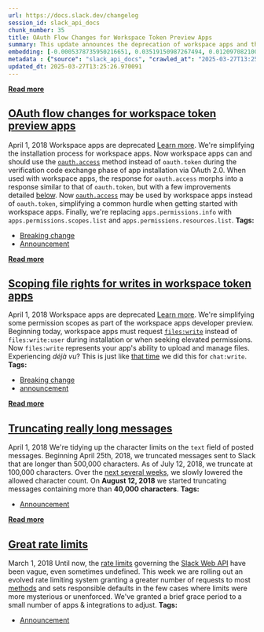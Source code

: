 ```yaml
---
url: https://docs.slack.dev/changelog
session_id: slack_api_docs
chunk_number: 35
title: OAuth Flow Changes for Workspace Token Preview Apps
summary: This update announces the deprecation of workspace apps and the simplification of their installation process. Workspace apps are now required to use the oauth.access method during the verification code exchange in OAuth 2.0 app installation, enhancing the response format with improvements as detailed in the documentation.
embedding: [-0.0005378735950216651, 0.03519150987267494, 0.01209708210080862, -0.006391746923327446, 0.021094240248203278, -0.00854693166911602, -0.02093186415731907, 0.009749997407197952, -0.012480881996452808, -0.0011993751395493746, 0.0011624712496995926, 0.0016597507055848837, -0.05848522111773491, 0.027264565229415894, -0.013942274264991283, 0.04632171243429184, -0.019662370905280113, -0.015455332584679127, -0.053436774760484695, 0.012702304869890213, 0.04472746700048447, 0.008967635221779346, -0.020474255084991455, 0.0696154236793518, -0.024563202634453773, 0.014709874987602234, -0.01725623942911625, 0.01879144087433815, -0.0009428933844901621, -0.040712326765060425, 0.011964228004217148, -0.025463655591011047, -0.007845758460462093, 0.04204086586833, 0.035870540887117386, -0.0342467725276947, -0.030349725857377052, 0.037405744194984436, 0.043635111302137375, -0.05695002153515816, -0.055444344878196716, -0.001985427225008607, -0.008399316109716892, 0.027559794485569, -0.040269482880830765, 0.022068502381443977, -0.019190002232789993, -0.0113442437723279, -0.013462524861097336, 0.03944283351302147, -0.056300513446331024, -0.022334210574626923, -0.036313388496637344, 0.008738831616938114, -0.01982474885880947, -0.024533679708838463, -0.033922020345926285, 0.006635312456637621, -0.007295891176909208, -0.03353821858763695, 0.012805636040866375, -0.021020432934165, -0.006310558412224054, -0.0537320040166378, -0.03132398799061775, 0.016547685489058495, -0.03513246402144432, -0.0038638331461697817, 0.038852375000715256, 0.04139135777950287, 0.06790308654308319, 0.036815281957387924, -0.02385464869439602, -0.013647044077515602, 0.012517785653471947, -0.02513890340924263, -0.01706434041261673, 0.08845114707946777, -0.007037564180791378, 0.005041066091507673, -0.009572858922183514, 0.02372179552912712, -0.042867511510849, -0.01144019328057766, -0.046498849987983704, 0.019529517740011215, -0.014599163085222244, -0.033892497420310974, 0.008458361960947514, 0.022570393979549408, -0.029995448887348175, -0.00837717391550541, -0.03223920240998268, -0.00450226990506053, 0.03401058912277222, -0.020858056843280792, -0.01662149466574192, 0.024297494441270828, -0.012185650877654552, 0.0426018051803112, 0.06660407036542892, -0.03333155810832977, -0.058869022876024246, -0.05036637559533119, 0.023426564410328865, -0.00553188705816865, 0.044668421149253845, -0.0005415640189312398, 0.02984783425927162, -0.044196050614118576, -0.10144130140542984, -0.010657832026481628, -0.01795003190636635, -0.030379248782992363, 0.003959782887250185, -0.028932617977261543, -0.03280014172196388, 0.02413511835038662, 0.002367381937801838, -0.02001664787530899, -0.03773049637675285, -0.029050711542367935, 0.018658585846424103, -0.009572858922183514, 0.032445866614580154, -0.042690373957157135, -0.011418051086366177, -0.001400501118041575, -0.047620728611946106, -0.018422402441501617, 0.041657064110040665, 0.004107398446649313, 0.08201511949300766, -0.09246628731489182, -0.029404988512396812, -0.054824359714984894, -0.04519983381032944, -0.024784626439213753, -0.015750562772154808, -0.00665376428514719, 0.006509839091449976, -0.05113397538661957, 0.03427629545331001, 0.00462036207318306, -0.025522703304886818, -0.005181300453841686, -0.009624524042010307, 0.015971986576914787, -0.031117325648665428, 0.020223310217261314, -0.05461769923567772, 0.03029068000614643, -0.021758509799838066, 0.009772139601409435, -0.012229936197400093, -0.032859187573194504, 0.05216728150844574, 0.11702948808670044, 0.00015153642743825912, -0.008096704259514809, -0.027485987171530724, 0.050041619688272476, -0.03412868082523346, -0.003922879230231047, -0.003027960890904069, 0.0014586247270926833, 0.05334820598363876, -0.046587418764829636, -0.08945493400096893, -0.022289926186203957, 0.0019319165730848908, -0.029641171917319298, -0.0073770796880126, -0.011447574011981487, 0.030615434050559998, -0.03711051121354103, -0.017182432115077972, 0.0039007370360195637, -0.010798066854476929, -0.00041516832425259054, -0.01592770218849182, -0.006269963923841715, -0.07693714648485184, -0.01631150208413601, -0.0681983157992363, -0.038793325424194336, -0.0233822800219059, 0.043074171990156174, -0.0011984525481238961, -0.013108247891068459, -0.013742993585765362, 0.022009456530213356, 0.04195229709148407, 0.011462335474789143, 0.007454577833414078, -0.05320059135556221, -0.006428650580346584, 0.0018405795563012362, 0.022526109591126442, 0.004066804423928261, 0.007956470362842083, 0.046115051954984665, 0.03418772667646408, -0.01734481006860733, 0.002876655198633671, -0.00820003543049097, 0.029154041782021523, 0.03309537097811699, -0.039206650108098984, -0.002703207079321146, 0.04977591335773468, -0.028917856514453888, -0.03212111070752144, 0.017020056024193764, -0.01650340110063553, 0.00446167541667819, -0.013735612854361534, 0.012628497555851936, -0.004524412099272013, 0.0008884601993486285, -0.0014438631478697062, 0.07132776081562042, 0.02174374833703041, 0.014768920838832855, 0.025699840858578682, 0.008797877468168736, 0.018968578428030014, 0.008834782056510448, 0.01756623201072216, 0.028888333588838577, 0.02580317109823227, -0.02168470248579979, -0.013794658705592155, -0.062175605446100235, 0.028740718960762024, -0.043251313269138336, 0.024400826543569565, -0.03126494213938713, 0.0011477097868919373, 0.008185273967683315, 0.001570258871652186, -0.002437499351799488, -0.010384743101894855, 0.03365631029009819, 0.002598030958324671, 0.012052797712385654, -0.025906503200531006, -0.04502269625663757, -0.006229369901120663, 0.05644812807440758, 0.054883405566215515, -0.0008653952972963452, -0.0005959972040727735, -0.010170700959861279, -0.005804975517094135, -0.05562148243188858, 0.021168047562241554, 0.030349725857377052, 0.016104839742183685, 0.01675434783101082, 0.032475389540195465, -0.02533080242574215, -0.047030266374349594, 0.0035667570773512125, 0.0020260214805603027, 0.02850453369319439, 0.022393256425857544, 0.06506887078285217, 0.018171455711126328, -0.0027899311389774084, 0.03625434264540672, 0.042631328105926514, 0.03327251225709915, -0.00840669684112072, 0.01700529456138611, 0.0027770146261900663, 0.027175994589924812, 0.023013241589069366, -0.03176683560013771, 0.0013396097347140312, 0.01803860254585743, 0.025980310514569283, 0.0026367800310254097, -0.00200756941922009, -0.002177327172830701, -0.018422402441501617, 0.030467819422483444, 0.03262300416827202, 0.013123009353876114, 0.010126416571438313, -0.043162744492292404, 0.07593335956335068, -0.008384554646909237, -0.018171455711126328, -0.0017077256925404072, 0.057363346219062805, 0.02017902582883835, -0.016016270965337753, -0.0024559511803090572, 0.0035704474430531263, 0.03917712718248367, -0.003158969571813941, -5.1636558055179194e-05, -0.052521560341119766, 0.0442550964653492, 0.04201134294271469, 0.010694735683500767, 0.009491669945418835, -0.0002467944868840277, -0.0019577492494136095, -0.0047938101924955845, 0.036844804883003235, -0.04159801825881004, -0.03663814067840576, -0.027958355844020844, -0.008111466653645039, 0.0498349592089653, 0.010281412862241268, 0.006860425695776939, -0.004635123535990715, -0.010709497146308422, -0.031471602618694305, -0.0035501504316926003, 0.0022861934266984463, 0.022304687649011612, -0.0389704667031765, 0.04000377282500267, 0.0062847258523106575, 0.003288133069872856, -0.06701739132404327, 0.014975582249462605, -0.012001131661236286, -0.015661993995308876, 0.06188037618994713, -0.026408394798636436, -0.013292767107486725, 0.00040271325269714, 0.0370219424366951, 0.019499994814395905, 0.03657909482717514, 0.004314059857279062, -0.0331248976290226, -0.035457219928503036, -0.007668619975447655, 0.03176683560013771, 0.012311124242842197, 0.046528372913599014, -0.01637054793536663, 0.01113758236169815, 0.06064040586352348, -0.038320958614349365, -0.010930920019745827, -0.0026736839208751917, -0.02397274039685726, -0.027205517515540123, 0.021168047562241554, 0.04493412747979164, -0.05606433004140854, -0.019352378323674202, 0.01722671650350094, -0.04236561805009842, 0.0016800477169454098, -0.012200413271784782, 0.014953440055251122, 0.016296740621328354, 0.004616671707481146, -0.012133985757827759, -0.033803924918174744, 0.011499240063130856, -0.013159913010895252, 0.021389471367001534, 0.037848588079214096, 0.011499240063130856, -0.055887188762426376, -0.0139201320707798, 0.039324741810560226, 0.0033361080568283796, 0.032977279275655746, 0.017772894352674484, 0.025714602321386337, 0.021109001711010933, 0.02174374833703041, -0.028017403557896614, 0.009831185452640057, -0.012554689310491085, 0.024267971515655518, -0.03306584805250168, 0.00266261282376945, -0.0282535869628191, -0.019381901249289513, -0.032504912465810776, 0.04638075828552246, -0.007373389322310686, 0.024031786248087883, 0.025271756574511528, 0.004236562177538872, 0.031412556767463684, 0.044638898223638535, 0.07032397389411926, 0.0054617696441709995, 0.03029068000614643, 0.0025463656056672335, -0.021389471367001534, 0.0017086482839658856, -0.04407795891165733, 0.024459872394800186, 0.005993185099214315, 0.030349725857377052, 0.003365631215274334, 0.0011892265174537897, 0.032445866614580154, 0.017492424696683884, 0.030024971812963486, -0.025404609739780426, 0.027987880632281303, -0.012643259018659592, 0.038291435688734055, 0.02541937120258808, -0.02249658666551113, 0.07634668797254562, 0.005613075569272041, -0.04971686750650406, -0.004745834972709417, -0.02878500334918499, -0.03616577386856079, 0.03350869566202164, 0.005306773819029331, -0.00964666623622179, 0.05131111294031143, -0.09506431967020035, -0.025493180379271507, -0.0281207337975502, 0.048506420105695724, -0.01557342428714037, 0.04336940497159958, 0.00537320040166378, -0.027412179857492447, 0.024755103513598442, 0.025035571306943893, 0.007207321934401989, -0.0055872430093586445, 0.0005747774848714471, -0.005971042905002832, 0.01851097121834755, -0.025965549051761627, 0.007052325643599033, -0.05018923431634903, -0.030910665169358253, 0.01634102500975132, 0.049096882343292236, -0.033361081033945084, -0.007089229766279459, 0.0389704667031765, -0.0006047618226148188, -0.06884782016277313, -0.021669941022992134, 0.009868089109659195, -0.03164874017238617, 0.03182588145136833, -0.0013257708633318543, 0.015322478488087654, -0.005675812251865864, -0.026260780170559883, 0.0026238637510687113, 0.03522103279829025, -0.012503024190664291, 0.0029080233070999384, 0.007808854803442955, -0.010775924660265446, -0.005886164028197527, 0.04153897240757942, 0.013639663346111774, 0.012894204817712307, 0.01034045871347189, -0.023647986352443695, -0.04472746700048447, 0.024784626439213753, -0.003974544815719128, 0.07640573382377625, 0.0014180304715409875, 0.02020854875445366, 0.01539628580212593, -0.026452679187059402, 0.024267971515655518, 0.030585911124944687, -0.0022437539882957935, 0.03672671318054199, 0.016429593786597252, -0.017418617382645607, 0.022348972037434578, -0.036844804883003235, 0.0221275482326746, 0.022644203156232834, -0.018909532576799393, -0.018555255606770515, -0.017521947622299194, -0.011410670354962349, -0.042129434645175934, 0.0049635679461061954, -0.02246706373989582, -0.023795602843165398, -0.06007946655154228, 0.020164264366030693, 0.013521570712327957, 0.01665101759135723, 0.011071154847741127, -0.021374709904193878, 0.007332794833928347, -0.02048901841044426, 0.00814098957926035, -0.02708742581307888, -0.03401058912277222, 0.019780464470386505, 0.013248481787741184, -0.0289473794400692, 0.029493557289242744, -0.0003581979835871607, 0.05184252932667732, 0.02577364817261696, -0.005380581133067608, -0.010000943206250668, 0.0018027530750259757, 0.011942085810005665, -0.01209708210080862, -0.014362978748977184, -0.008207416161894798, -0.042129434645175934, -0.05302345007658005, -0.016887200996279716, -0.008295985870063305, 0.012761351652443409, -0.03501437231898308, 0.03409915789961815, 0.003588899504393339, -0.03232777118682861, 0.018747156485915184, -0.016045793890953064, -0.030128303915262222, -0.010251889936625957, -0.020001886412501335, -0.005048446822911501, 0.028607863932847977, 0.037258125841617584, 0.03353821858763695, -0.03218015655875206, 0.005841879639774561, -0.003330572508275509, -0.011336863040924072, -0.0003480494488030672, -0.0034080706536769867, 0.023928456008434296, -0.0013866621302440763, 0.03649052605032921, -0.011942085810005665, 0.007779331412166357, -0.015174862928688526, 0.02369227260351181, 0.004509650636464357, 0.009720474481582642, 0.014436786063015461, 0.002157029928639531, -0.016001509502530098, 0.017713848501443863, 0.024120356887578964, -0.03457152843475342, 0.01464344747364521, 0.005723787005990744, 0.036401957273483276, -0.004941425286233425, -0.005675812251865864, 0.04136183485388756, 0.03468962013721466, 0.0044764368794858456, -0.01172066293656826, 0.006092825438827276, -0.03427629545331001, 0.02040044777095318, 0.010473312810063362, 0.0342467725276947, 0.007439816370606422, -0.03182588145136833, -0.032977279275655746, -0.007941708900034428, 0.028740718960762024, -0.06955637782812119, -0.008930731564760208, -0.030408771708607674, -0.0023858339991420507, -0.028194541111588478, -0.010037846863269806, -0.004055733326822519, 0.021950410678982735, 0.01684291660785675, 0.0200461708009243, -0.008052419871091843, 0.009698331356048584, 0.006373295094817877, -0.028578341007232666, -0.016665779054164886, 0.014134174212813377, 0.005277250427752733, -0.04227704927325249, -0.02998068742454052, 0.011174486018717289, -0.034866757690906525, 0.015086294151842594, -0.01454749796539545, -0.04150944948196411, 0.0021514943800866604, -0.014444166794419289, 0.01426702830940485, -0.008473124355077744, -0.011919943615794182, -0.04236561805009842, -0.005502364132553339, 0.0036682425998151302, -0.015278194099664688, -0.00820003543049097, 0.01099734753370285, 0.005753310397267342, -0.027485987171530724, -0.03161921724677086, -0.011041631922125816, 0.0028286802116781473, 0.004088946618139744, 0.03548674285411835, -0.025788409635424614, -0.07079634815454483, 0.02165517956018448, 0.01002308540046215, 0.028681673109531403, 0.0031349819619208574, 0.01740385591983795, -0.004882379435002804, -0.01450321264564991, 0.007214702665805817, 0.01282039750367403, 0.009639285504817963, 0.018422402441501617, -0.021566610783338547, 0.03843905031681061, -0.010554500855505466, 0.022570393979549408, 0.0018451925134286284, 0.001345145283266902, -0.028415964916348457, -0.008672405034303665, -0.027249803766608238, -0.008089323528110981, 0.01172066293656826, -0.0006365914014168084, -0.036815281957387924, 0.043694157153367996, -0.0025426752399653196, 0.01158042810857296, -0.03911808133125305, -0.009432624094188213, -0.01737433299422264, 0.009403101168572903, 0.04431414231657982, -0.004066804423928261, 0.018422402441501617, -0.013499428518116474, 0.023529894649982452, -0.03188492730259895, -0.004694169852882624, 0.003096233122050762, 0.010096893645823002, 0.011536143720149994, 0.005520815961062908, -0.02655601128935814, 0.04289703443646431, 0.045613158494234085, 0.00579021405428648, 0.011565666645765305, -0.0035501504316926003, -0.01826002448797226, -0.04006281867623329, 0.015484855510294437, 0.05851474404335022, -0.0014853799948468804, 0.011144963093101978, -0.041775159537792206, -0.02680695615708828, -0.009085727855563164, -0.025906503200531006, 0.002478093607351184, 0.04449127987027168, 0.01706434041261673, -0.021581372246146202, -0.0026441607624292374, -0.02463700994849205, 0.017138147726655006, -0.020636633038520813, 0.012613736093044281, -0.0031645051203668118, 0.01186089776456356, 0.037317171692848206, 0.012495643459260464, -0.02366274781525135, 0.023397041484713554, -0.00441370066255331, -0.03209158778190613, -0.028209302574396133, -0.02149280160665512, 0.019721416756510735, 0.004048352129757404, -0.03132398799061775, 0.041804682463407516, -0.03705146536231041, 0.011240912601351738, 0.00791956577450037, -0.009388339705765247, 0.01979522593319416, -0.013897989876568317, -0.0029430820140987635, -0.02822406403720379, -0.022570393979549408, -0.008369793184101582, 0.018894771113991737, 0.007712904829531908, -0.03330203518271446, -0.03764192759990692, 0.008244319818913937, 0.009344054386019707, -0.010465932078659534, 0.01637054793536663, 0.02538984827697277, -0.039826635271310806, 0.019972363486886024, 0.010849731974303722, 0.019898556172847748, 0.006546743214130402, -0.019381901249289513, -0.008473124355077744, 0.009056204929947853, -0.04295608028769493, 0.03353821858763695, -0.03790763393044472, 0.00947690848261118, 0.003956092521548271, -0.011624712496995926, 0.03468962013721466, 0.026098402217030525, 0.014318693429231644, 0.00249839061871171, -0.017935270443558693, 0.018525732681155205, -0.012753970921039581, 0.03947235643863678, -0.003293668618425727, 0.013838944025337696, -0.013971797190606594, 0.010945681482553482, 0.007646477781236172, -0.006845664232969284, -0.017772894352674484, 0.009934516623616219, 0.014621305279433727, -0.00805980060249567, 0.002797311870381236, 0.055769097059965134, -0.009041443467140198, 0.01027403213083744, 0.010517597198486328, -0.01013379730284214, -0.053968191146850586, -0.02995116449892521, 0.003882284974679351, 0.03696289658546448, -0.0006232137675397098, -0.014857489615678787, -0.003684849478304386, 0.0015065997140482068, 0.028430726379156113, -0.012392313219606876, -0.03855714201927185, 0.019116194918751717, 0.011292577721178532, -0.03135351091623306, -0.00047790486132726073, 0.029139280319213867, -0.017920508980751038, 0.011336863040924072, -0.010783305391669273, -0.037819065153598785, 0.00567212188616395, -0.07841330021619797, -0.015721039846539497, 0.003922879230231047, -0.041804682463407516, -0.030143065378069878, 0.005328916013240814, -0.0051038023084402084, -0.02761884219944477, 0.010960443876683712, 0.00996403954923153, -0.10710973292589188, -0.011654235422611237, 0.019647609442472458, -0.02750074863433838, -0.006971137132495642, -0.003878594608977437, 0.004893450532108545, 0.0751657634973526, 0.026703625917434692, -0.04094851016998291, 0.05807190015912056, -0.04422557353973389, -0.022053740918636322, -0.039797112345695496, 0.019175240769982338, -0.004845475312322378, -0.004321441054344177, 0.017743371427059174, 0.01541104819625616, 0.0036885398440063, 0.01539628580212593, 0.01837811805307865, -0.006993279792368412, 0.030497342348098755, 0.028903095051646233, -0.006757094990462065, 0.015307717025279999, -0.009749997407197952, 0.04664646461606026, -0.031943973153829575, 0.027545033022761345, 0.031028756871819496, -0.046528372913599014, -0.02068091742694378, -0.02906547300517559, 0.011949466541409492, -0.01137376669794321, 0.01034045871347189, 0.004125850275158882, -0.020415209233760834, 0.003446819493547082, -0.01806812547147274, 0.07841330021619797, 0.005347367841750383, -0.005812356248497963, 0.004812262021005154, 0.01910143345594406, 0.007255296688526869, -0.006561504676938057, 0.0359000638127327, 0.02382512576878071, 0.02761884219944477, 0.016606733202934265, -0.02856357954442501, -0.030644956976175308, -0.00609651580452919, 0.0017160290153697133, -0.01513057854026556, -0.006793998647481203, 0.0079343281686306, 0.046115051954984665, 0.021286141127347946, -0.01186089776456356, -0.008251700550317764, 0.02727932669222355, 0.001970665529370308, -0.003516936907544732, -0.016739586368203163, -0.006162942852824926, 0.004299298394471407, 0.0026755291037261486, 0.022865625098347664, 0.02494700253009796, 0.011624712496995926, 0.016163885593414307, -0.006985898595303297, 0.022644203156232834, -0.0059193773195147514, 0.01279087457805872, -0.0345124788582325, 0.057245250791311264, -0.009144773706793785, 0.04717788100242615, 0.024902718141674995, 0.011661616154015064, 0.0012925573391839862, 0.013012297451496124, 0.006734952796250582, 0.01687243953347206, -0.005594623740762472, 0.03359726443886757, 0.02781074121594429, 0.024710817262530327, -0.01109329704195261, -0.008997159078717232, 0.004952496849000454, 0.008244319818913937, 0.019381901249289513, 0.014451547525823116, -0.024814149364829063, 0.013676567003130913, -0.009742616675794125, 0.006469245068728924, -0.008915970101952553, -0.0052698696963489056, 0.001181845786049962, 0.04195229709148407, 0.019662370905280113, 0.0001348143705399707, -0.005214514210820198, 0.011484477669000626, -0.004708931315690279, 0.033420126885175705, 0.0601385124027729, -0.05119302123785019, 0.001664363662712276, 0.027190756052732468, -0.029714979231357574, 0.01209708210080862, 0.0027899311389774084, -0.0034062254708260298, -0.00462036207318306, -0.02736789546906948, 0.0643012672662735, -0.012466120533645153, 0.01675434783101082, 0.02806168794631958, 0.01417107880115509, 0.02093186415731907, 0.022585155442357063, 0.013396097347140312, 0.0020223308820277452, -0.02589174173772335, 0.04109612852334976, -0.010908777825534344, -0.004004067741334438, 0.03132398799061775, -0.016414832323789597, -0.012953251600265503, 0.04003329575061798, -0.022304687649011612, -0.019396662712097168, 0.011071154847741127, -0.0003169118135701865, 0.025006048381328583, -0.01144019328057766, -0.042247526347637177, 0.005328916013240814, -0.01172066293656826, 0.012990155257284641, 0.01795003190636635, -0.015381524339318275, -0.019869033247232437, 0.01583913154900074, -0.036372434347867966, 0.001560110249556601, -0.009749997407197952, -0.014827966690063477, -0.044107481837272644, -0.010901397094130516, -0.007428744807839394, 0.046498849987983704, 0.002068460686132312, -0.007277439348399639, -0.003101768670603633, 5.007967774872668e-05, -0.03861618787050247, 0.0029393916483968496, -0.003234622534364462, 0.013691328465938568, 0.02708742581307888, 0.025744125247001648, 0.02781074121594429, 0.033951543271541595, 0.029862595722079277, 0.043192267417907715, -0.02057758718729019, 0.01085711270570755, 0.036874327808618546, 0.025729363784193993, -0.005133325699716806, -0.01220779400318861, -0.0007297736592590809, 0.0017630814108997583, 0.02775169536471367, -0.002802847418934107, -0.01834859512746334, 0.025404609739780426, -0.03371535614132881, 0.01337395515292883, 0.013499428518116474, 0.09063585847616196, 0.010761162266135216, 0.025434132665395737, -0.0282535869628191, -0.05015971139073372, 0.001476153964176774, -0.022053740918636322, -0.00917429756373167, 0.01451797503978014, -0.022673726081848145, 0.030438294634222984, -0.011728043667972088, 0.02878500334918499, -0.009668808430433273, 0.00796385109424591, -0.04891974478960037, 0.01898333989083767, 0.025906503200531006, 0.003194028278812766, 0.019809987396001816, 0.013728232122957706, -0.02048901841044426, -0.0011790780117735267, -0.014695113524794579, 0.012126605026423931, -0.0069600660353899, -0.03362678736448288, 0.008465743623673916, -0.04924449697136879, -0.02736789546906948, -0.003199563827365637, 0.009491669945418835, -0.0037937157321721315, 0.030438294634222984, 0.04236561805009842, -0.011263054795563221, -0.028873572126030922, -0.006491387262940407, -0.0020334022119641304, 0.02140423282980919, -0.00927024707198143, -0.036372434347867966, 0.005830808077007532, 0.02155184932053089, 0.00439155800268054, 0.008244319818913937, 0.00725898751989007, 0.01450321264564991, 0.036844804883003235, 0.00828122440725565, 0.007594812195748091, -0.02413511835038662, -0.027426941320300102, -0.023588940501213074, 0.0409189872443676, 0.028799764811992645, 0.014495831914246082, 0.003478187834843993, -0.006639002822339535, 0.01592770218849182, 0.03153064846992493, -0.0023175617679953575, 0.019057149067521095, -0.0033711667638272047, -0.01169114001095295, 0.021079478785395622, 0.0288145262748003, 0.013115628622472286, 0.013993940316140652, 0.009890232235193253, 0.020843295380473137, -0.00029084846028126776, -0.016473878175020218, -0.006742333527654409, -0.009462147019803524, -0.0013193126069381833, 0.00831074733287096, 0.011624712496995926, 0.011100677773356438, -0.020503779873251915, 0.04085994139313698, -0.00045829967712052166, 0.03905903548002243, -0.025478418916463852, -0.03356774151325226, -0.003653481137007475, 0.030467819422483444, -0.0005208055954426527, -0.007867900654673576, -0.005218204576522112, -0.02761884219944477, 0.010643070563673973, 0.0034154513850808144, -0.008679785765707493, -0.01181661244481802, 0.032386817038059235, -0.022836102172732353, -0.00511487340554595, -0.0012971702963113785, 0.01725623942911625, 0.05083874240517616, -0.007074467837810516, -0.0034542004577815533, -0.0023194069508463144, -0.019145717844367027, 0.006358533166348934, 0.00012950945529155433, -0.006303177680820227, -0.0036959205754101276, 0.0026515417266637087, -0.011167105287313461, 0.020533302798867226, -0.009469527751207352, 0.008229558356106281, 0.016326263546943665, 0.0031386723276227713, 0.0015010640490800142, 0.0018341212999075651, 0.026068879291415215, -0.017699087038636208, -0.005616765934973955, 0.0211532860994339, 0.03073352575302124, -0.001768616959452629, 0.0002149649226339534, -0.027899309992790222, -0.005889854393899441, -0.000674879178404808, 0.02416464127600193, -0.01873239502310753, 0.022289926186203957, 0.024341778829693794, 0.033420126885175705, 0.02221611700952053, 0.011410670354962349, 0.008155751042068005, 0.017728609964251518, 0.006450792774558067, 0.01013379730284214, 0.013831563293933868, -0.02984783425927162, -0.00975737813860178, 0.015602948144078255, -0.04738454520702362, 0.00927024707198143, -0.012421836145222187, -0.007712904829531908, 0.015691516920924187, -0.02265896461904049, -0.00840669684112072, -0.002118281088769436, -0.02187660150229931, -0.006901020184159279, 0.01904238574206829, -0.003725443733856082, -0.017920508980751038, 0.005709025543183088, -0.03374487906694412, -0.00473845424130559, 0.10209081321954727, -0.019559040665626526, -0.008104085922241211, 0.033922020345926285, 0.004919283092021942, -0.004081565886735916, -0.015484855510294437, 0.016355786472558975, -0.0066168601624667645, -0.011595189571380615, -0.025434132665395737, 0.02174374833703041, 0.02099091000854969, 0.01533723995089531, -0.009189059026539326, 0.01351418998092413, -0.027426941320300102, 0.047620728611946106, 0.00670173903927207, 0.02237849496304989, 0.008428839035332203, 0.026718387380242348, 0.012200413271784782, -0.02674791030585766, 0.00725898751989007, -0.010643070563673973, 0.02391369454562664, -0.021832317113876343, 0.05328916013240814, 0.004195967689156532, -0.01268016267567873, -0.010000943206250668, 0.02391369454562664, 0.011728043667972088, -0.019381901249289513, -0.007742427755147219, 0.021950410678982735, -0.005967352539300919, 0.03353821858763695, -0.005450698547065258, -0.006373295094817877, -0.015352001413702965, 0.015706278383731842, 0.010296174325048923, -0.02243754081428051, 0.007255296688526869, 0.0009964039782062173, -0.029685456305742264, -0.00408525625243783, -0.0028637386858463287, -0.03129446506500244, 0.0018857867689803243, 0.04395986720919609, -0.019691893830895424, 0.003581518540158868, 0.014599163085222244, 0.025906503200531006, 0.028932617977261543, -0.014901774935424328, -0.00544331781566143, -0.01700529456138611, 0.0350734181702137, 0.005055827554315329, -0.006469245068728924, -0.03917712718248367, -0.0034080706536769867, -0.009255485609173775, -0.015691516920924187, 0.005295702256262302, -0.010775924660265446, -0.012643259018659592, 0.007402912247925997, -0.007185179740190506, 0.03672671318054199, -0.003273371607065201, -0.027515510097146034, -0.03448295593261719, -0.00035888992715626955, -0.008938112296164036, 0.010635689832270145, -0.025522703304886818, -0.003952402155846357, 0.034423910081386566, 0.019691893830895424, -0.04295608028769493, 0.031028756871819496, 0.007904804311692715, -0.004491198342293501, -0.02633458748459816, 0.009845946915447712, -0.016739586368203163, 0.006413889117538929, 0.04236561805009842, 0.025404609739780426, 0.01223731692880392, -0.005971042905002832, -0.013691328465938568, -0.009713093750178814, -0.024031786248087883, -0.017433378845453262, 0.028238825500011444, 0.013580616563558578, -0.006613169796764851, 0.016016270965337753, 0.020105216652154922, 0.024784626439213753, -0.029331179335713387, -0.02202421799302101, -0.00691209128126502, 0.02928689494729042, -0.007133514154702425, 0.01728576421737671, 0.0214337557554245, 0.025124141946434975, 0.023529894649982452, -0.0011237221769988537, -0.020666155964136124, 0.008701927959918976, 0.006882567889988422, -0.019337616860866547, 0.041775159537792206, 0.006240440998226404, -0.008414077572524548, -0.014097270555794239, -0.04691217467188835, 0.000496818101964891, 0.005306773819029331, -0.01088663563132286, -0.0027825504075735807, 0.031442079693078995, 0.003981925547122955, 0.004974639043211937, 0.014621305279433727, -0.015470094047486782, -0.027692649513483047, 0.03362678736448288, 0.01501986663788557, 0.0003007663763128221, -0.012060178443789482, -0.002230837708339095, -0.046174097806215286, 0.05213775858283043, 0.0029984377324581146, 0.007786712143570185, -0.014082509092986584, -0.009454766288399696, -0.002799157053232193, -0.024710817262530327, 0.015470094047486782, -0.03902951255440712, -0.017831940203905106, 0.006757094990462065, 0.019662370905280113, -0.0013183900155127048, 0.03846857324242592, -0.04062375798821449, -0.0041479929350316525, -0.045642681419849396, 0.018747156485915184, -0.004860237240791321, 0.0033047397155314684, -0.033449649810791016, -0.00024172021949198097, 0.00046706435387022793, 0.015750562772154808, -0.0038343099877238274, 0.0010886635864153504, 0.018702872097492218, 0.006074373610317707, 0.00851740874350071, -0.013182055205106735, -0.02903595007956028, -0.03176683560013771, 0.021699463948607445, 0.03861618787050247, -0.013942274264991283, -0.004354654345661402, 0.036401957273483276, -0.03448295593261719, 0.0007795938290655613, -0.03799620270729065, -0.03669719025492668, 0.01583913154900074, -0.0073881507851183414, 0.022422779351472855, -0.006066992878913879, 0.005125944968312979, -0.015071532689034939, -0.00975737813860178, 0.02187660150229931, -0.011049012653529644, 0.0144736897200346, -0.013853705488145351, -0.012274220585823059, 0.05677288398146629, -0.008295985870063305, 0.03501437231898308, 0.012421836145222187, 0.007941708900034428, 0.0071003008633852005, -0.03182588145136833, 0.004982019774615765, -0.027456464245915413, -0.007041254546493292, -0.0004592222976498306, 0.008938112296164036, -0.007443506736308336, -0.013211578130722046, -0.01403084397315979, -0.002575888764113188, -0.03652004897594452, -0.0008234171546064317, 0.0005360284121707082, 0.04590838775038719, -0.0016588281141594052, -0.0030519485007971525, -0.018422402441501617, 0.02944927290081978, -0.01464344747364521, -0.03409915789961815, -0.018437163904309273, 0.011255674064159393, -0.0003632722655311227, -0.02633458748459816, 0.03625434264540672, 0.024755103513598442, 0.02639363333582878, -0.0019245357252657413, 0.0019964983221143484, -0.0013137770583853126, 0.02972974069416523, -0.016473878175020218, -0.019116194918751717, -0.0037383600138127804, 0.005904615856707096, -0.0010739020071923733, -0.0026810646522790194, 0.016016270965337753, 0.0010720568243414164, -0.01368394773453474, 0.020784247666597366, -0.0051849908195436, -0.02558174915611744, 0.01753670908510685, 0.017241477966308594, 0.01951475627720356, 0.017713848501443863, -0.001277795759961009, 0.0017520103137940168, 0.0139201320707798, 0.01725623942911625, 0.0035353887360543013, 0.03457152843475342, -0.036874327808618546, -0.03070400282740593, -0.00010275415843352675, -0.00446167541667819, -0.004546554293483496, 0.04038757458329201, -0.0010462241480126977, -0.028622625395655632, -0.001514903036877513, 0.011351624503731728, -0.013425620272755623, -0.04094851016998291, 0.022673726081848145, 0.02605411782860756, -0.015248671174049377, -0.010532358661293983, 0.03705146536231041, -0.02466653287410736, 0.02040044777095318, 0.006144491024315357, 0.025375086814165115, -0.0035833637230098248, -0.002574043581262231, 0.02944927290081978, -0.02683647908270359, -0.01634102500975132, -0.033922020345926285, -0.005133325699716806, 0.017182432115077972, -6.700355152133852e-05, -0.03504389524459839, -0.005092731211334467, 0.02931641787290573, -0.00494880648329854, 0.011617331765592098, 0.025936026126146317, 0.0003152972785755992, 0.021374709904193878, 0.005583552643656731, -0.021374709904193878, 0.005583552643656731, 0.03944283351302147, 0.01787622459232807, -0.005867712199687958, 0.010724258609116077, -0.0008455594652332366, -0.004443223588168621, 0.01803860254585743, 0.0032106349244713783, 0.007133514154702425, 0.0019374521216377616, 0.0060190181247889996, 0.03793715685606003, 0.005358438938856125, 0.02981831133365631, -0.019116194918751717, -0.008487885817885399, 0.025153664872050285, 0.003725443733856082, -0.018880009651184082, -0.004129540640860796, -0.015455332584679127, 0.013934893533587456, -0.0071445852518081665, 0.006347462069243193, 0.005576171912252903, -0.0027696338947862387, 0.018702872097492218, 0.018629062920808792, 0.028711196035146713, 0.000854785437695682, 0.022142309695482254, 0.010517597198486328, -0.012635878287255764, -0.019854271784424782, 0.006033779587596655, -0.01762527786195278, -0.005244037136435509, 0.013019678182899952, 0.011934705078601837, -0.03262300416827202, -0.0028286802116781473, 0.01265063975006342, 0.03513246402144432, 0.009631904773414135, 0.01206755917519331, -0.03858666494488716, -0.016459116712212563, 0.013720851391553879, 0.012665401212871075, 0.02121233381330967, 0.0026164830196648836, 0.045081742107868195, -0.0027364203706383705, 0.018865248188376427, 0.03592958673834801, -0.03625434264540672, 0.0007888198015280068, 0.023456087335944176, 0.016222933307290077, 0.023205140605568886, 0.0040003773756325245, 0.03696289658546448, 0.005923068150877953, -0.023426564410328865, 0.03616577386856079, -0.022334210574626923, -0.019883794710040092, -0.01034045871347189, -0.010628309100866318, 0.0034542004577815533, 0.002992902183905244, -0.03161921724677086, 0.020754724740982056, 0.0028637386858463287, 0.010126416571438313, 0.029626410454511642, -0.01268016267567873, -0.040299005806446075, 0.015942463651299477, -0.017994318157434464, 0.018806202337145805, -0.029375463724136353, -0.005170229356735945, 0.00556140998378396, 0.013396097347140312, -0.0057791429571807384, 0.008207416161894798, 0.013706089928746223, 0.024179402738809586, 0.014510593377053738, 0.03079257160425186, -0.01675434783101082, -0.024120356887578964, 0.017728609964251518, 0.004712621681392193]
metadata : {"source": "slack_api_docs", "crawled_at": "2025-03-27T13:25:25.145182", "url_path": "/changelog", "chunk_size": 4086}
updated_dt: 2025-03-27T13:25:26.970091
---
```

[**Read more**](https://docs.slack.dev/changelog/2018-05-file-threads-soon-tread)
## [OAuth flow changes for workspace token preview apps](https://docs.slack.dev/changelog/2018/04/01/oauth-flow-changes-for-workspace-token-preview-apps)
April 1, 2018
Workspace apps are deprecated
[Learn more](https://docs.slack.dev/changelog/2021-01-workspace-apps-retiring-the-platform-graveyard-in-aug-2021).
We're simplifying the installation process for workspace apps.
Now workspace apps can and should use the [`oauth.access`](https://docs.slack.dev/reference/methods/oauth.access) method instead of `oauth.token` during the verification code exchange phase of app installation via OAuth 2.0.
When used with workspace apps, the response for `oauth.access` morphs into a response similar to that of `oauth.token`, but with a few improvements detailed [below](https://docs.slack.dev/changelog#token_acess).
Now [`oauth.access`](https://docs.slack.dev/reference/methods/oauth.access) may be used by workspace apps instead of `oauth.token`, simplifying a common hurdle when getting started with workspace apps.
Finally, we're replacing `apps.permissions.info` with `apps.permissions.scopes.list` and `apps.permissions.resources.list`.
**Tags:**
  * [Breaking change](https://docs.slack.dev/changelog/tags/breaking-change)
  * [Announcement](https://docs.slack.dev/changelog/tags/announcement)


[**Read more**](https://docs.slack.dev/changelog/2018/04/01/oauth-flow-changes-for-workspace-token-preview-apps)
## [Scoping file rights for writes in workspace token apps](https://docs.slack.dev/changelog/2018/04/01/scoping-file-rights-for-writes-in-workspace-token-apps)
April 1, 2018
Workspace apps are deprecated
[Learn more](https://docs.slack.dev/changelog/2021-01-workspace-apps-retiring-the-platform-graveyard-in-aug-2021).
We're simplifying some permission scopes as part of the workspace apps developer preview.
Beginning today, workspace apps must request [`files:write`](https://docs.slack.dev/reference/scopes/files.write) instead of `files:write:user` during installation or when seeking elevated permissions.
Now `files:write` represents your app's ability to upload and manage files.
Experiencing _déjà vu_? This is just like [that time](https://docs.slack.dev/changelog/2018-01-the-right-chat-write-for-workspace-token-apps) we did this for `chat:write`.
**Tags:**
  * [Breaking change](https://docs.slack.dev/changelog/tags/breaking-change)
  * [announcement](https://docs.slack.dev/changelog/tags/announcement)


[**Read more**](https://docs.slack.dev/changelog/2018/04/01/scoping-file-rights-for-writes-in-workspace-token-apps)
## [Truncating really long messages](https://docs.slack.dev/changelog/2018-truncating-really-long-messages)
April 1, 2018
We're tidying up the character limits on the `text` field of posted messages.
Beginning April 25th, 2018, we truncated messages sent to Slack that are longer than 500,000 characters. As of July 12, 2018, we truncate at 100,000 characters.
Over the [next several weeks](https://docs.slack.dev/changelog#when), we slowly lowered the allowed character count.
On **August 12, 2018** we started truncating messages containing more than **40,000 characters**.
**Tags:**
  * [Announcement](https://docs.slack.dev/changelog/tags/announcement)


[**Read more**](https://docs.slack.dev/changelog/2018-truncating-really-long-messages)
## [Great rate limits](https://docs.slack.dev/changelog/2018/03/01/great-rate-limits)
March 1, 2018
Until now, the [rate limits](https://docs.slack.dev/apis/web-api/rate-limits) governing the [Slack Web API](https://docs.slack.dev/apis/web-api/) have been vague, even sometimes undefined.
This week we are rolling out an evolved rate limiting system granting a greater number of requests to most [methods](https://docs.slack.dev/reference/methods) and sets responsible defaults in the few cases where limits were more mysterious or unenforced.
We've granted a brief grace period to a small number of apps & integrations to adjust.
**Tags:**
  * [Announcement](https://docs.slack.dev/changelog/tags/announcement)